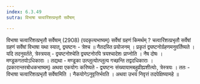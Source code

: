 ```yaml
---
index: 6.3.49
sutra: विभाषा चत्वारिंशत्प्रभृतौ सर्वेषाम्

---
```

विभाषा चत्वारिंशत्प्रभृतौ सर्वेषाम् (2908) (पदकृत्यभाष्यम्) सर्वेषां ग्रहणं किमर्थम् ? चत्वारिंशत्प्रभृतौ सर्वेषां ग्रहणं सर्वेषां विभाषा यथा स्यात्, द्व्यष्टनः  -  त्रेश्च ॥ नैतदस्ति प्रयोजनम् । प्रकृतं द्व्यष्टनोर्ग्रहणमनुवर्तिष्यते । यदि तदनुवर्तते, त्रेस्त्रयस्  -  द्व्यष्टनोश्चेति द्व्यष्टनोरपि त्रयश्चादेशः प्राप्नोति । नैष दोषः । मण्डूकगतयोऽधिकाराः । तद्यथा  -  मण्डूका उत्प्लुत्योत्प्लुत्य गच्छन्ति तद्वदधिकाराः । (प्रकारान्तरबोधकभाष्यम्) अथवा एकयोगः करिष्यते  -  द्व्यष्टनः संख्यायामबहुव्रीह्यशीत्योः, त्रेस्त्रयः । ततः  -  विभाषा चत्वारिंशत्प्रभृतौ सर्वेषामिति । नैकयोगेऽनुवृत्तिर्भवति । अथवा उभयं निवृत्तं तदपेक्षिष्यामहे ॥